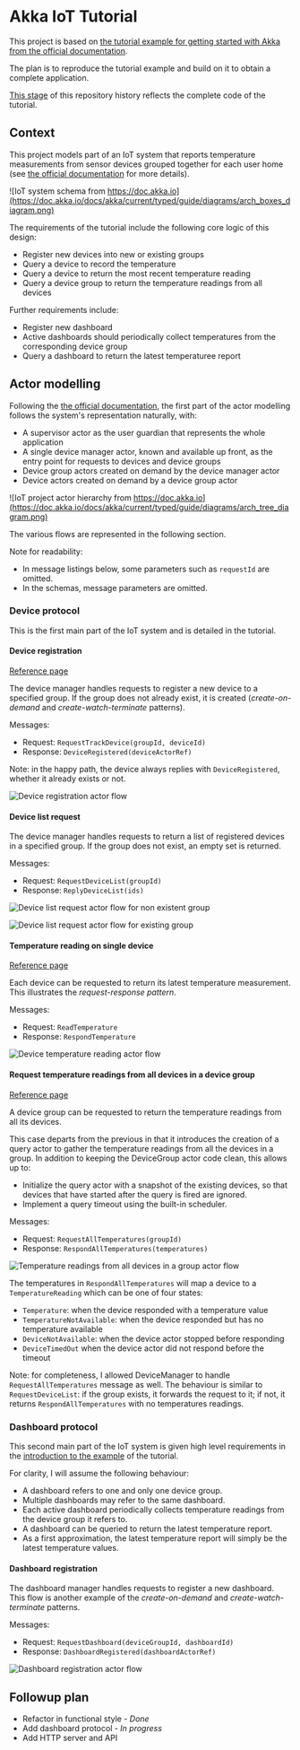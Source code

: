 # Akka IoT Tutorial

This project is based on [the tutorial example for getting started with Akka from the official documentation](https://doc.akka.io/docs/akka/current/typed/guide/tutorial.html).

The plan is to reproduce the tutorial example and build on it to obtain a complete application.

[This stage](https://github.com/onewittygrassblade/akka-iot-tutorial/tree/4c312c6378f373e2f909ba9f15d2fffe1df287b4) 
of this repository history reflects the complete code of the tutorial.

## Context

This project models part of an IoT system that reports temperature measurements from sensor devices grouped together 
for each user home (see [the official documentation](https://doc.akka.io/docs/akka/current/typed/guide/tutorial.html) for more 
details).

![IoT system schema from https://doc.akka.io](https://doc.akka.io/docs/akka/current/typed/guide/diagrams/arch_boxes_diagram.png)

The requirements of the tutorial include the following core logic of this design:
* Register new devices into new or existing groups
* Query a device to record the temperature
* Query a device to return the most recent temperature reading
* Query a device group to return the temperature readings from all devices

Further requirements include:
* Register new dashboard
* Active dashboards should periodically collect temperatures from the corresponding device group
* Query a dashboard to return the latest temperaturee report

## Actor modelling

Following the [the official documentation](https://doc.akka.io/docs/akka/current/typed/guide/tutorial_2.html), the 
first part of the actor modelling follows the system's representation naturally, with:
* A supervisor actor as the user guardian that represents the whole application
* A single device manager actor, known and available up front, as the entry point for requests to devices and device 
  groups
* Device group actors created on demand by the device manager actor
* Device actors created on demand by a device group actor

![IoT project actor hierarchy from https://doc.akka.io](https://doc.akka.io/docs/akka/current/typed/guide/diagrams/arch_tree_diagram.png)

The various flows are represented in the following section.

Note for readability:
* In message listings below, some parameters such as `requestId` are omitted.
* In the schemas, message parameters are omitted.

### Device protocol

This is the first main part of the IoT system and is detailed in the tutorial.

#### Device registration

[Reference page](https://doc.akka.io/docs/akka/current/typed/guide/tutorial_4.html)

The device manager handles requests to register a new device to a specified group. If the group does not already 
exist, it is created (*create-on-demand* and *create-watch-terminate* patterns).

Messages:
* Request: `RequestTrackDevice(groupId, deviceId)`
* Response: `DeviceRegistered(deviceActorRef)`

Note: in the happy path, the device always replies with `DeviceRegistered`, whether it already exists or not.

![Device registration actor flow](doc/device-registration-flow.png)

#### Device list request

The device manager handles requests to return a list of registered devices in a specified group. If the group does 
not exist, an empty set is returned.

Messages:
* Request: `RequestDeviceList(groupId)`
* Response: `ReplyDeviceList(ids)`

![Device list request actor flow for non existent group](doc/device-list-nogroup-flow.png)

![Device list request actor flow for existing group](doc/device-list-group-flow.png)

#### Temperature reading on single device

[Reference page](https://doc.akka.io/docs/akka/current/typed/guide/tutorial_3.html)

Each device can be requested to return its latest temperature measurement. This illustrates the *request-response 
pattern*.

Messages:
* Request: `ReadTemperature`
* Response: `RespondTemperature`

![Device temperature reading actor flow](doc/device-read-temperature-flow.png)

#### Request temperature readings from all devices in a device group

[Reference page](https://doc.akka.io/docs/akka/current/typed/guide/tutorial_5.html)

A device group can be requested to return the temperature readings from all its devices.

This case departs from the previous in that it introduces the creation of a query actor to gather the temperature 
readings from all the devices in a group. In addition to keeping the DeviceGroup actor code clean, this allows up to:
* Initialize the query actor with a snapshot of the existing devices, so that devices that have started after the query is fired are ignored.
* Implement a query timeout using the built-in scheduler.

Messages:
* Request: `RequestAllTemperatures(groupId)`
* Response: `RespondAllTemperatures(temperatures)`

![Temperature readings from all devices in a group actor flow](doc/device-group-read-all-temperatures-flow.png)

The temperatures in `RespondAllTemperatures` will map a device to a `TemperatureReading` which can be one of four states:
* `Temperature`: when the device responded with a temperature value
* `TemperatureNotAvailable`: when the device responded but has no temperature available
* `DeviceNotAvailable`: when the device actor stopped before responding
* `DeviceTimedOut` when the device actor did not respond before the timeout

Note: for completeness, I allowed DeviceManager to handle `RequestAllTemperatures` message as well. The behaviour is 
similar to `RequestDeviceList`: if the group exists, it forwards the request to it; if not, it returns 
`RespondAllTemperatures` with no temperatures readings.

### Dashboard protocol

This second main part of the IoT system is given high level requirements in the [introduction to the example](https://doc.akka.io/docs/akka/current/typed/guide/tutorial.html) of the tutorial.

For clarity, I will assume the following behaviour:
* A dashboard refers to one and only one device group.
* Multiple dashboards may refer to the same dashboard.
* Each active dashboard periodically collects temperature readings from the device group it refers to.
* A dashboard can be queried to return the latest temperature report.
* As a first approximation, the latest temperature report will simply be the latest temperature values.

#### Dashboard registration

The dashboard manager handles requests to register a new dashboard. This flow is another example of the 
*create-on-demand* and *create-watch-terminate* patterns.

Messages:
* Request: `RequestDashboard(deviceGroupId, dashboardId)`
* Response: `DashboardRegistered(dashboardActorRef)`

![Dashboard registration actor flow](doc/dashboard-registration-flow.png)

## Followup plan

* Refactor in functional style - _Done_
* Add dashboard protocol - _In progress_
* Add HTTP server and API
